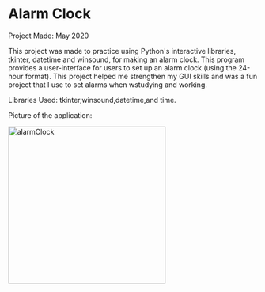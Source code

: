# Alarm Clock

Project Made: May 2020

This project was made to practice using Python's interactive libraries, tkinter, datetime and winsound, for making an alarm clock. 
This program provides a user-interface for users to set up an alarm clock (using the 24-hour format). This project helped me strengthen my GUI skills and was
a fun project that I use to set alarms when wstudying and working. 

Libraries Used: tkinter,winsound,datetime,and time.

Picture of the application:

<img width="318" alt="alarmClock" src="https://user-images.githubusercontent.com/93685309/140585932-46da703e-915e-444f-8605-0fc1a307cc4a.png">
